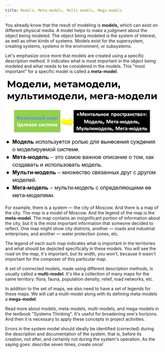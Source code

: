 ```yaml
---
title: Models, Meta-models, Multi-models, Mega-models
---
```


You already know that the result of modeling is **models,** which can exist on different physical media. A model helps to make a judgment about the object being modeled. The object being modeled is the system of interest, as well as other kinds of systems. Models exist for the supersystem, creating systems, systems in the environment, or subsystems.

Let's emphasize once more that models are created using a specific description method. It indicates what is most important in the object being modeled and what needs to be considered in the models. This "most important" for a specific model is called a **meta-model**.

![](07-models-meta-models-multi-models-mega-models-19.png)

For example, there is a system — the city of Moscow. And there is a map of the city. The map is a model of Moscow. And the legend of the map is the **meta-model**. The map contains an insignificant portion of information about the city, but it is the most important information that someone decided to reflect. One map might show city districts, another — roads and industrial enterprises, and another — water protection zones, etc.

The legend of each such map indicates what is important in the territories and what should be depicted specifically in these models. You will see the road on the map, it's important, but its width, you won't, because it wasn't important for the composer of this particular map.

A set of connected models, made using different description methods, is usually called a **multi-model**. It's like a collection of many maps for the same territory: flora, fauna, population density, relief, road networks, etc.

In addition to the set of maps, we also need to have a set of legends for these maps. We will call a multi-model along with its defining meta-models a **mega-model**.

Read more about models, meta-models, multi-models, and mega-models in the textbook "Systems Thinking". It's useful for broadening one's horizons. And then it is necessary to apply these concepts in project activities.

Errors in the system model should ideally be identified (corrected) during the description and documentation of the system, that is, before its creation, not after, and certainly not during the system's operation. As the saying goes: describe seven times, create once!